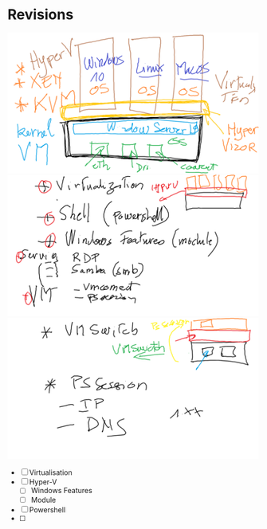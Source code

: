 # Revisions

<img src=images/Hyper-V.png width='' height='' > </img>
<img src=images/revision-1.png width='' height='' > </img>
<img src=images/revision-2.png width='' height='' > </img>

- [ ] Virtualisation
- [ ] Hyper-V
  - [ ] Windows Features
  - [ ] Module
- [ ] Powershell
- [ ] 
